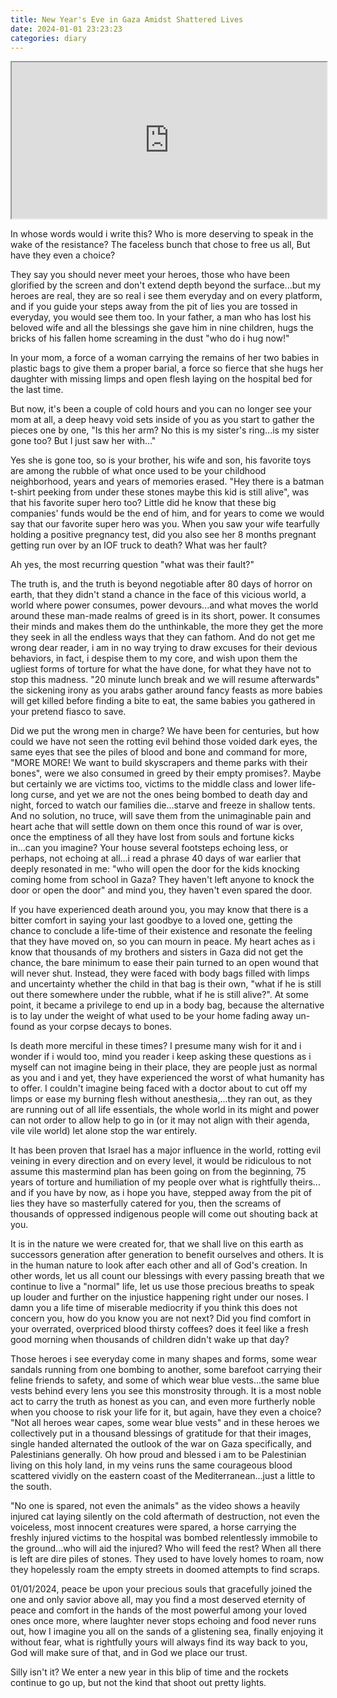 ```yaml
---
title: New Year's Eve in Gaza Amidst Shattered Lives
date: 2024-01-01 23:23:23
categories: diary
---
```


<iframe height="250" src="https://www.youtube.com/embed/PwHr_vmW-oo" style="width:100%;"></iframe>

<!--more-->


<link rel="stylesheet" href="https://demos.ramon.codes/zuck.js/dist/skins/snapgram.css">
<link rel="stylesheet" href="https://demos.ramon.codes/zuck.js/dist/zuck.min.css">
<style>.tip.link {pointer-events: none;} #zuck-modal.with-effects{position: fixed !important;}</style>

<div id="stories" class="storiesWrapper"></div>

<script>
    getAvatar = (id) => "https://robohash.org/" + id
    var currentSkin = {
      avatars: true,
      list: false,
      autoFullScreen: false,
      cubeEffect: true,
      paginationArrows: false
    };

    var zuckScript      = document.createElement('script');
    zuckScript.src      = "https://demos.ramon.codes/zuck.js/dist/zuck.min.js";
    zuckScript.async    = false; 
    document.body.appendChild(zuckScript); 
    
    zuckScript.addEventListener('load', () => {
        fetch("/assets/stories.json?v=2").then(res => res.json()).then(res => {
            let storiesList = [];
            for(el of res) {
                if(el.count) {
                    storiesList.push(...Array(el.count).fill(el).map((st, indx) => ({...st, url: st.url + "&index="+indx})))
                } else {
                    storiesList.push(el);
                }
            }
            groupArray = storiesList.reduce((group, entry) => {
                const time = new Date(entry.time).toISOString().split('T')[0];
                    group[time] = group[time] ?? [];
                    group[time].push(entry);
                    return group;
                }, {});
            groupArray = Object.entries(groupArray).map(el =>  {
                    return Zuck.buildTimelineItem(
                        el[0], 
                        getAvatar(el[0]),
                        el[0],
                        "",
                        new Date(el[1][0]).getTime() / 1000,
                        el[1].map(story => ([
                            story.time, story.type, 10, story.url, false, story.description?'#!':false, story.description, false, new Date(story.time).getTime() / 1000
                        ]))
                    )
                })
            let reversedArray = groupArray.reverse();
            var stories = new Zuck('stories', {
                backNative: true,
                previousTap: true,
                skin: currentSkin['name'],
                autoFullScreen: currentSkin.autoFullScreen,
                avatars: currentSkin.avatars,
                paginationArrows: currentSkin.paginationArrows,
                list: currentSkin.list,
                cubeEffect: currentSkin.cubeEffect,
                localStorage: true,
                stories: reversedArray
            }
            )
        });
    });
</script>


In whose words would i write this? Who is more deserving to speak in the wake of the resistance? The faceless bunch that chose to free us all, But have they even a choice?

They say you should never meet your heroes, those who have been glorified by the screen and  don't extend depth beyond the surface...but my heroes are real, they are so real i see them everyday and on every platform, and if you guide your steps away from the pit of lies you are tossed in everyday, you would see them too. In your father, a man who has lost his beloved wife and all the blessings she gave him in nine children, hugs the bricks of his fallen home screaming in the dust "who do i hug now!"

In your mom, a force of a woman carrying the remains of her two babies in plastic bags to give them a proper barial, a force so fierce that she hugs her daughter with missing limps and open flesh laying on the hospital bed for the last time. 

But now, it's been a couple of cold hours and you can no longer see your mom at all, a deep heavy void sets inside of you as you start to gather the pieces one by one, "Is this her arm? No this is my sister's ring...is my sister gone too? But I just saw her with..."

Yes she is gone too, so is your brother, his wife and son, his favorite toys are among the rubble of what once used to be your childhood neighborhood, years and years of memories erased. "Hey there is a batman t-shirt peeking from under these stones maybe this kid is still alive", was that his favorite super hero too? Little did he know that these big companies' funds would be the end of him, and for years to come we would say that our favorite super hero was you. When you saw your wife tearfully holding a positive pregnancy test, did you also see her 8 months pregnant getting run over by an IOF truck to death? What was her fault? 

Ah yes, the most recurring question "what was their fault?" 

The truth is, and the truth is beyond negotiable after 80 days of horror on earth, that they didn't stand a chance in the face of this vicious world, a world where power consumes, power devours...and what moves the world around these man-made realms of greed is in its short, power. It consumes their minds and makes them do the unthinkable, the more they get the more they seek in all the endless ways that they can fathom. And do not get me wrong dear reader, i am in no way trying to draw excuses for their devious behaviors, in fact, i despise them to my core, and wish upon them the ugliest forms of torture for what the have done, for what they have not to stop this madness. "20 minute lunch break and we will resume afterwards" the sickening irony as you arabs gather around fancy feasts as more babies will get killed before finding a bite to eat, the same babies you gathered in your pretend fiasco to save.

Did we put the wrong men in charge? We have been for centuries, but how could we have not seen the rotting evil behind those voided dark eyes, the same eyes that see the piles of blood and bone and command for more, "MORE MORE! We want to build skyscrapers and theme parks with their bones", were we also consumed in greed by their empty promises?. Maybe but certainly we are victims too, victims to the middle class and lower life-long curse, and yet we are not the ones being bombed to death day and night, forced to watch our families die...starve and freeze in shallow tents. And no solution, no truce, will save them from the unimaginable pain and heart ache that will settle down on them once this round of war is over, once the emptiness of all they have lost from souls and fortune kicks in...can you imagine? Your house several footsteps echoing less, or perhaps, not echoing at all...i read a phrase 40 days of war earlier that deeply resonated in me: "who will open the door for the kids knocking coming home from school in Gaza? They haven't left anyone to knock the door or open the door" and mind you, they haven't even spared the door. 

If you have experienced death around you, you may know that there is a bitter comfort in saying your last goodbye to a loved one, getting the chance to conclude a life-time of their existence and resonate the feeling that they have moved on, so you can mourn in peace. My heart aches as i know that thousands of my brothers and sisters in Gaza did not get the chance, the bare minimum to ease their pain turned to an open wound that will never shut. Instead, they were faced with body bags filled with limps and uncertainty whether the child in that bag is their own, "what if he is still out there somewhere under the rubble, what if he is still alive?". At some point, it became a privilege to end up in a body bag, because the alternative is to lay under the weight of what used to be your home fading away un-found as your corpse decays to bones. 

Is death more merciful in these times? I presume many wish for it and i wonder if i would too, mind you reader i keep asking these questions as i myself can not imagine being in their place, they are people just as normal as you and i and yet, they have experienced the worst of what humanity has to offer. I couldn't imagine being faced with a doctor about to cut off my limps or ease my burning flesh without anesthesia,...they ran out, as they are running out of all life essentials, the whole world in its might and power can not order to allow help to go in (or it may not align with their agenda, vile vile world) let alone stop the war entirely.

It has been proven that Israel has a major influence in the world, rotting evil veining in every direction and on every level, it would be ridiculous to not assume this mastermind plan has been going on from the beginning, 75 years of torture and humiliation of my people over what is rightfully theirs... and if you have by now, as i hope you have, stepped away from the pit of lies they have so masterfully catered for you, then the screams of thousands of oppressed indigenous people will come out shouting back at you.

It is in the nature we were created for, that we shall live on this earth as successors generation after generation to benefit ourselves and others. It is in the human nature to look after each other and all of God's creation. In other words, let us all count our blessings with every passing breath that we continue to live a "normal" life, let us use those precious breaths to speak up louder and further on the injustice happening right under our noses. I damn you a life time of miserable mediocrity if you think this does not concern you, how do you know you are not next? Did you find comfort in your overrated, overpriced blood thirsty coffees? does it feel like a fresh good morning when thousands of children didn't wake up that day? 

Those heroes i see everyday come in many shapes and forms, some wear sandals running from one bombing to another, some barefoot carrying their feline friends to safety, and some of which wear blue vests...the same blue vests behind every lens you see this monstrosity through. It is a most noble act to carry the truth as honest as you can, and even more furtherly noble when you choose to risk your life for it, but again, have they even a choice? "Not all heroes wear capes, some wear blue vests" and in these heroes we collectively put in a thousand blessings of gratitude for that their images, single handed alternated the outlook of the war on Gaza specifically, and Palestinians generally. Oh how proud and blessed i am to be Palestinian living on this holy land, in my veins runs the same courageous blood scattered vividly on the eastern coast of the Mediterranean...just a little to the south.

"No one is spared, not even the animals" as the video shows a heavily injured cat laying silently on the cold aftermath of destruction, not even the voiceless, most innocent creatures were spared, a horse carrying the freshly injured victims to the hospital was bombed relentlessly immobile to the ground...who will aid the injured? Who will feed the rest? When all there is left are dire piles of stones. They used to have lovely homes to roam, now they hopelessly roam the empty streets in doomed attempts to find scraps. 

01/01/2024, peace be upon your precious souls that gracefully joined the one and only savior above all, may you find a most deserved eternity of peace and comfort in the hands of the most powerful among your loved ones once more, where laughter never stops echoing and food never runs out, how I imagine you all on the sands of a glistening sea, finally enjoying it without fear, what is rightfully yours will always find its way back to you, God will make sure of that, and in God we place our trust. 

Silly isn't it? We enter a new year in this blip of time and the rockets continue to go up, but not the kind that shoot out pretty lights.